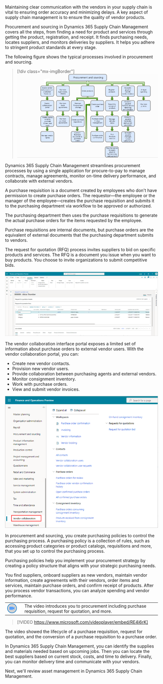 ﻿Maintaining clear communication with the vendors in your supply chain is vital to ensuring order accuracy and minimizing delays. A key aspect of supply chain management is to ensure the quality of vendor products.

Procurement and sourcing in Dynamics 365 Supply Chain Management covers all the steps, from finding a need for product and services through getting the product, registration, and receipt. It finds purchasing needs, locates suppliers, and monitors deliveries by suppliers. It helps you adhere to stringent product standards at every stage.

The following figure shows the typical processes involved in procurement and sourcing.

> [!div class="mx-imgBorder"]
> ![Procurement and sourcing processes](../media/m11-procurementsourcingprocesses2.png)  

Dynamics 365 Supply Chain Management streamlines procurement processes by using a single application for procure-to-pay to manage contracts, manage agreements, monitor on-time delivery performance, and collaborate with external vendors.

A purchase requisition is a document created by employees who don't have permission to create purchase orders. The requestor—the employee or the manager of the employee—creates the purchase requisition and submits it to the purchasing department via workflow to be approved or authorized. 

The purchasing department then uses the purchase requisitions to generate the actual purchase orders for the items requested by the employee. 

Purchase requisitions are internal documents, but purchase orders are the equivalent of external documents that the purchasing department submits to vendors.

The request for quotation (RFQ) process invites suppliers to bid on specific products and services. The RFQ is a document you issue when you want to buy products. You choose to invite organizations to submit competitive bids.

![Screenshot of request for quotation](../media/m11-requestforquotation.png)  

The vendor collaboration interface portal exposes a limited set of information about purchase orders to external vendor users. With the vendor collaboration portal, you can:

- Create new vendor contacts.
- Provision new vendor users.
- Provide collaboration between purchasing agents and external vendors.
- Monitor consignment inventory.
- Work with purchase orders.
- View and submit vendor invoices.

![Screenshot of vendor collaboration portal](../media/m11-vendorcollaboration.png)  
  
In procurement and sourcing, you create purchasing policies to control the purchasing process. A purchasing policy is a collection of rules, such as accessing product categories or product catalogs, requisitions and more, that you set up to control the purchasing process.

Purchasing policies help you implement your procurement strategy by creating a policy structure that aligns with your strategic purchasing needs.

You find suppliers, onboard suppliers as new vendors, maintain vendor information, create agreements with their vendors, order items and services, maintain purchase orders, and confirm receipt of products. After you process vendor transactions, you can analyze spending and vendor performance. 


|  |  |
| ------------ | ------------- | 
| ![Icon indicating play video](../media/video-icon.png) | The video introduces you to procurement including purchase requisition, request for quotation, and more. |

> [!VIDEO https://www.microsoft.com/videoplayer/embed/RE4i6rK]

The video showed the lifecycle of a purchase requisition, request for quotation, and the conversion of a purchase requisition to a purchase order.

In Dynamics 365 Supply Chain Management, you can identify the supplies and materials needed based on upcoming jobs. Then you can locate the best suppliers based on current stock, costs, and time to delivery. Finally, you can monitor delivery time and communicate with your vendors. 

Next, we'll review asset management in Dynamics 365 Supply Chain Management. 
